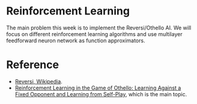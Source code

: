 # Reinforcement Learning

The main problem this week is to implement the Reversi/Othello AI. We will focus on different reinforcement learning algorithms and use multilayer feedforward neuron network as function approximators.


# Reference

- [Reversi, Wikipedia](https://en.wikipedia.org/wiki/Reversi).
- [Reinforcement Learning in the Game of Othello: Learning Against a Fixed Opponent and Learning from Self-Play](http://www.ai.rug.nl/~mwiering/GROUP/ARTICLES/paper-othello.pdf), which is the main topic.
